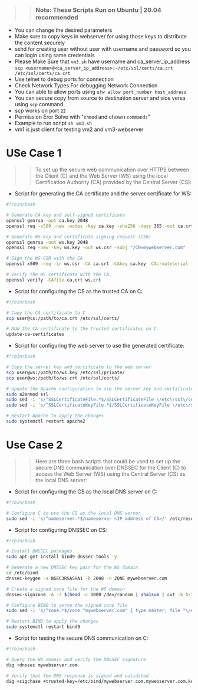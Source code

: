 >> ###  Note: These Scripts Run on Ubuntu | 20.04 recommended
- You can change the desired parameters
- Make  sure to copy keys in webserver for using those keys to distribute the content securely
- sshd for creating user without user with username and password so you can login using same credentials
- Please Make Sure that `vm3.sh` have username and ca_server_ip_address `scp <username>@<ca_server_ip_address>:~/etc/ssl/certs/ca.crt /etc/ssl/certs/ca.crt`
- Use telnet to debug ports for connection
- Check Network Types For debugging Network Connection
- You can able to allow ports using `ufw allow port_number host_address`
- You can secure copy from source to destination server and vice versa using `scp` command 
- scp works on port `22`
- Permission Eror Solve with "`chmod` and chown `commands`"
- Example to run script `sh vm3.sh`
- vm1 is just client for testing vm2 and vm3-webserver

# USe Case 1
>> To set up the secure web communication over HTTPS between the Client (C) and the Web Server (WS) using the local Certification Authority (CA) provided by the Central Server (CS):
- Script for generating the CA certificate and the server certificate for WS:
``` bash
#!/bin/bash

# Generate CA key and self-signed certificate
openssl genrsa -out ca.key 2048
openssl req -x509 -new -nodes -key ca.key -sha256 -days 365 -out ca.crt -subj "/CN=My Local CA"

# Generate WS key and certificate signing request (CSR)
openssl genrsa -out ws.key 2048
openssl req -new -key ws.key -out ws.csr -subj "/CN=mywebserver.com"

# Sign the WS CSR with the CA
openssl x509 -req -in ws.csr -CA ca.crt -CAkey ca.key -CAcreateserial -out ws.crt -days 365 -sha256

# Verify the WS certificate with the CA
openssl verify -CAfile ca.crt ws.crt

```
- Script for configuring the CS as the trusted CA on C:

``` bash
#!/bin/bash

# Copy the CA certificate to C
scp user@cs:/path/to/ca.crt /etc/ssl/certs/

# Add the CA certificate to the trusted certificates on C
update-ca-certificates

```
- Script for configuring the web server to use the generated certificate:

``` bash
#!/bin/bash

# Copy the server key and certificate to the web server
scp user@ws:/path/to/ws.key /etc/ssl/private/
scp user@ws:/path/to/ws.crt /etc/ssl/certs/

# Update the Apache configuration to use the server key and certificate
sudo a2enmod ssl
sudo sed -i 's/^SSLCertificateFile.*$/SSLCertificateFile \/etc\/ssl\/certs\/ws.crt/' /etc/apache2/sites-available/default-ssl.conf
sudo sed -i 's/^SSLCertificateKeyFile.*$/SSLCertificateKeyFile \/etc\/ssl\/private\/ws.key/' /etc/apache2/sites-available/default-ssl.conf

# Restart Apache to apply the changes
sudo systemctl restart apache2

```
# Use Case 2
>> Here are three bash scripts that could be used to set up the secure DNS communication over DNSSEC for the Client (C) to access the Web Server (WS) using the Central Server (CS) as the local DNS server:

- Script for configuring the CS as the local DNS server on C:

``` bash
#!/bin/bash

# Configure C to use the CS as the local DNS server
sudo sed -i 's/^nameserver.*$/nameserver <IP address of CS>/' /etc/resolv.conf

```
- Script for configuring DNSSEC on CS:
``` bash
#!/bin/bash

# Install DNSSEC packages
sudo apt-get install bind9 dnssec-tools -y

# Generate a new DNSSEC key pair for the WS domain
cd /etc/bind
dnssec-keygen -a NSEC3RSASHA1 -b 2048 -n ZONE mywebserver.com

# Create a signed zone file for the WS domain
dnssec-signzone -A -3 $(head -c 1000 /dev/random | sha1sum | cut -b 1-16) -N INCREMENT -o mywebserver.com -t mywebserver.com.zone mywebserver.com.mywebserver.com.key

# Configure BIND to serve the signed zone file
sudo sed -i 's/^zone.*$/zone "mywebserver.com" { type master; file "\/etc\/bind\/mywebserver.com.zone.signed"; };/' /etc/bind/named.conf.local

# Restart BIND to apply the changes
sudo systemctl restart bind9

```

- Script for testing the secure DNS communication on C:

``` bash
#!/bin/bash

# Query the WS domain and verify the DNSSEC signature
dig +dnssec mywebserver.com

# Verify that the DNS response is signed and validated
dig +sigchase +trusted-key=/etc/bind/mywebserver.com.mywebserver.com.key mywebserver.com

```